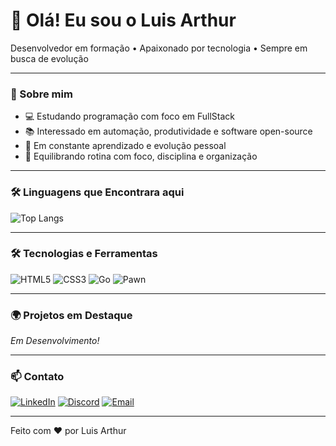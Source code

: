 # 👋 Olá! Eu sou o Luis Arthur
Desenvolvedor em formação • Apaixonado por tecnologia • Sempre em busca de evolução

---

### 🧠 Sobre mim

- 💻 Estudando programação com foco em FullStack
- 📚 Interessado em automação, produtividade e software open-source
- 🚀 Em constante aprendizado e evolução pessoal
- 🧘 Equilibrando rotina com foco, disciplina e organização

---

### 🛠️ Linguagens que Encontrara aqui

![Top Langs](https://github-readme-stats.vercel.app/api/top-langs/?username=LuisArthurDev&layout=compact&bg_color=000&border_color=30A3DC&title_color=E94D5F&text_color=FFF)

---

### 🛠️ Tecnologias e Ferramentas

![HTML5](https://img.shields.io/badge/HTML5-E34F26?style=for-the-badge&logo=html5&logoColor=white)
![CSS3](https://img.shields.io/badge/CSS3-1572B6?style=for-the-badge&logo=css3&logoColor=white)
![Go](https://img.shields.io/badge/Go-00ADD8?style=for-the-badge&logo=go&logoColor=white)
![Pawn](https://img.shields.io/badge/PAWN-DB7100?style=for-the-badge&logoColor=white)


---

### 🌍 Projetos em Destaque

*Em Desenvolvimento!*

---

### 📫 Contato

[![LinkedIn](https://img.shields.io/badge/LinkedIn-0A66C2?style=for-the-badge&logo=linkedin&logoColor=white)](https://www.linkedin.com/in/luisarthurrib/)
[![Discord](https://img.shields.io/badge/Discord-5865F2?style=for-the-badge&logo=discord&logoColor=white)](https://discordapp.com/users/sorachaos)
[![Email](https://img.shields.io/badge/Email-EA4335?style=for-the-badge&logo=gmail&logoColor=white)](mailto:luisarthurofficial@gmail.com)

---

Feito com ❤️ por Luis Arthur
